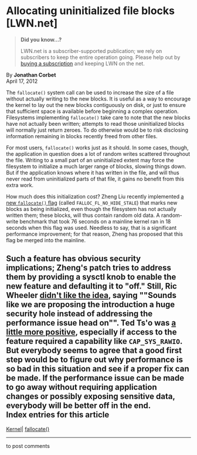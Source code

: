 # Allocating uninitialized file blocks [LWN.net]

> **Did you know...?**
> 
> LWN.net is a subscriber-supported publication; we rely on subscribers to keep the entire operation going. Please help out by [buying a subscription](/Promo/nst-nag4/subscribe) and keeping LWN on the net. 

By **Jonathan Corbet**  
April 17, 2012 

The `fallocate()` system call can be used to increase the size of a file without actually writing to the new blocks. It is useful as a way to encourage the kernel to lay out the new blocks contiguously on disk, or just to ensure that sufficient space is available before beginning a complex operation. Filesystems implementing `fallocate()` take care to note that the new blocks have not actually been written; attempts to read those uninitialized blocks will normally just return zeroes. To do otherwise would be to risk disclosing information remaining in blocks recently freed from other files. 

For most users, `fallocate()` works just as it should. In some cases, though, the application in question does a lot of random writes scattered throughout the file. Writing to a small part of an uninitialized extent may force the filesystem to initialize a much larger range of blocks, slowing things down. But if the application knows where it has written in the file, and will thus never read from uninitialized parts of that file, it gains no benefit from this extra work. 

How much does this initialization cost? Zheng Liu recently implemented [a new `fallocate()` flag](/Articles/492920/) (called `FALLOC_FL_NO_HIDE_STALE`) that marks new blocks as being initialized, even though the filesystem has not actually written them; these blocks, will thus contain random old data. A random-write benchmark that took 76 seconds on a mainline kernel ran in 18 seconds when this flag was used. Needless to say, that is a significant performance improvement; for that reason, Zheng has proposed that this flag be merged into the mainline. 

Such a feature has obvious security implications; Zheng's patch tries to address them by providing a sysctl knob to enable the new feature and defaulting it to "off." Still, Ric Wheeler [didn't like the idea](/Articles/492963/), saying ""Sounds like we are proposing the introduction a huge security hole instead of addressing the performance issue head on"". Ted Ts'o was [a little more positive](/Articles/492964/), especially if access to the feature required a capability like `CAP_SYS_RAWIO`. But everybody seems to agree that a good first step would be to figure out why performance is so bad in this situation and see if a proper fix can be made. If the performance issue can be made to go away without requiring application changes or possibly exposing sensitive data, everybody will be better off in the end.  
Index entries for this article  
---  
[Kernel](/Kernel/Index)| [fallocate()](/Kernel/Index#fallocate)  
  


* * *

to post comments 
